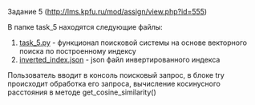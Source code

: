 Задание 5 (http://lms.kpfu.ru/mod/assign/view.php?id=555)

В папке task_5 находятся следующие файлы:
1. [task_5.py](task_5.py) - функционал поисковой системы на основе векторного поиска по построенному индексу
2. [inverted_index.json](inverted_index.json) - json файл инвертированного индекса

Пользователь вводит в консоль поисковый запрос, в блоке try происходит обработка его запроса, вычисление косинусного расстояния в методе get_cosine_similarity()